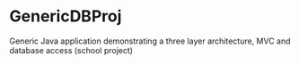 # GenericDBProj
Generic Java application demonstrating a three layer architecture, MVC and database access (school project)
